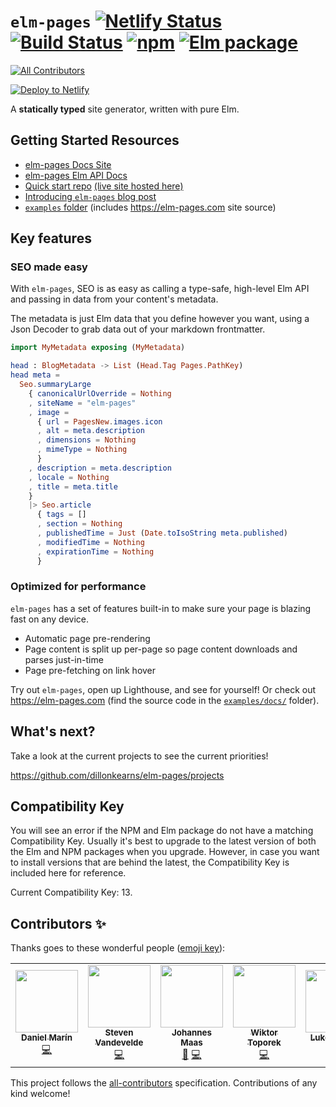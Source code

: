 # `elm-pages` [![Netlify Status](https://api.netlify.com/api/v1/badges/8ee4a674-4f37-4f16-b99e-607c0a02ee75/deploy-status)](https://app.netlify.com/sites/elm-pages/deploys) [![Build Status](https://github.com/dillonkearns/elm-pages/workflows/Elm%20CI/badge.svg)](https://github.com/dillonkearns/elm-pages/actions?query=branch%3Amaster) [![npm](https://img.shields.io/npm/v/elm-pages.svg)](https://npmjs.com/package/elm-pages) [![Elm package](https://img.shields.io/elm-package/v/dillonkearns/elm-pages.svg)](https://package.elm-lang.org/packages/dillonkearns/elm-pages/latest/)

<!-- ALL-CONTRIBUTORS-BADGE:START - Do not remove or modify this section -->

[![All Contributors](https://img.shields.io/badge/all_contributors-5-orange.svg?style=flat-square)](#contributors-)

<!-- ALL-CONTRIBUTORS-BADGE:END -->

[![Deploy to Netlify](https://www.netlify.com/img/deploy/button.svg)](https://app.netlify.com/start/deploy?repository=https://github.com/dillonkearns/elm-pages-starter)

A **statically typed** site generator, written with pure Elm.

## Getting Started Resources

- [elm-pages Docs Site](https://elm-pages.com/docs)
- [elm-pages Elm API Docs](https://package.elm-lang.org/packages/dillonkearns/elm-pages/latest/)
- [Quick start repo](https://github.com/dillonkearns/elm-pages-starter) [(live site hosted here)](https://elm-pages-starter.netlify.com)
- [Introducing `elm-pages` blog post](https://elm-pages.com/blog/introducing-elm-pages)
- [`examples` folder](https://github.com/dillonkearns/elm-pages/blob/master/examples/) (includes https://elm-pages.com site source)

## Key features

### SEO made easy

With `elm-pages`, SEO is as easy
as calling a type-safe, high-level Elm API
and passing in data from your content's metadata.

The metadata is just Elm data that you define
however you want, using a Json Decoder to grab
data out of your markdown frontmatter.

```elm
import MyMetadata exposing (MyMetadata)

head : BlogMetadata -> List (Head.Tag Pages.PathKey)
head meta =
  Seo.summaryLarge
    { canonicalUrlOverride = Nothing
    , siteName = "elm-pages"
    , image =
      { url = PagesNew.images.icon
      , alt = meta.description
      , dimensions = Nothing
      , mimeType = Nothing
      }
    , description = meta.description
    , locale = Nothing
    , title = meta.title
    }
    |> Seo.article
      { tags = []
      , section = Nothing
      , publishedTime = Just (Date.toIsoString meta.published)
      , modifiedTime = Nothing
      , expirationTime = Nothing
      }
```

### Optimized for performance

`elm-pages` has a set of features built-in to make
sure your page is blazing fast on any device.

- Automatic page pre-rendering
- Page content is split up per-page so page content downloads and parses just-in-time
- Page pre-fetching on link hover

Try out `elm-pages`, open up Lighthouse, and
see for yourself! Or check out https://elm-pages.com
(find the source code in the [`examples/docs/`](https://github.com/dillonkearns/elm-pages/tree/master/examples/docs) folder).

## What's next?

Take a look at the current projects to see the current priorities!

https://github.com/dillonkearns/elm-pages/projects

## Compatibility Key

You will see an error if the NPM and Elm package do not have a matching Compatibility Key. Usually it's best to upgrade to the latest version of both the Elm and NPM
packages when you upgrade. However, in case you want to install versions that are behind the latest, the Compatibility Key is included here for reference.

Current Compatibility Key: 13.

## Contributors ✨

Thanks goes to these wonderful people ([emoji key](https://allcontributors.org/docs/en/emoji-key)):

<!-- ALL-CONTRIBUTORS-LIST:START - Do not remove or modify this section -->
<!-- prettier-ignore-start -->
<!-- markdownlint-disable -->
<table>
  <tr>
    <td align="center"><a href="https://github.com/danmarcab"><img src="https://avatars2.githubusercontent.com/u/1517969?v=4" width="100px;" alt=""/><br /><sub><b>Daniel Marín</b></sub></a><br /><a href="https://github.com/dillonkearns/elm-pages/commits?author=danmarcab" title="Code">💻</a></td>
    <td align="center"><a href="https://citric.id"><img src="https://avatars1.githubusercontent.com/u/296665?v=4" width="100px;" alt=""/><br /><sub><b>Steven Vandevelde</b></sub></a><br /><a href="https://github.com/dillonkearns/elm-pages/commits?author=icidasset" title="Code">💻</a></td>
    <td align="center"><a href="https://github.com/Y0hy0h"><img src="https://avatars0.githubusercontent.com/u/11377826?v=4" width="100px;" alt=""/><br /><sub><b>Johannes Maas</b></sub></a><br /><a href="#userTesting-Y0hy0h" title="User Testing">📓</a> <a href="https://github.com/dillonkearns/elm-pages/commits?author=Y0hy0h" title="Code">💻</a></td>
    <td align="center"><a href="https://github.com/vViktorPL"><img src="https://avatars1.githubusercontent.com/u/2961541?v=4" width="100px;" alt=""/><br /><sub><b>Wiktor Toporek</b></sub></a><br /><a href="https://github.com/dillonkearns/elm-pages/commits?author=vViktorPL" title="Code">💻</a></td>
    <td align="center"><a href="https://sunrisemovement.com"><img src="https://avatars1.githubusercontent.com/u/1508245?v=4" width="100px;" alt=""/><br /><sub><b>Luke Westby</b></sub></a><br /><a href="https://github.com/dillonkearns/elm-pages/commits?author=lukewestby" title="Code">💻</a></td>
  </tr>
</table>

<!-- markdownlint-enable -->
<!-- prettier-ignore-end -->

<!-- ALL-CONTRIBUTORS-LIST:END -->

This project follows the [all-contributors](https://github.com/all-contributors/all-contributors) specification. Contributions of any kind welcome!
